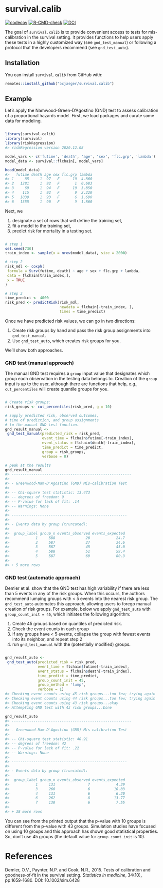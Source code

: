 
<!-- README.md is generated from README.Rmd. Please edit that file -->

# survival.calib

<!-- badges: start -->

[![codecov](https://codecov.io/gh/bcjaeger/survival.calib/branch/master/graph/badge.svg?token=V522BP9QGS)](https://codecov.io/gh/bcjaeger/survival.calib)
[![R-CMD-check](https://github.com/bcjaeger/survival.calib/workflows/R-CMD-check/badge.svg)](https://github.com/bcjaeger/survival.calib/actions)
[![DOI](https://zenodo.org/badge/379621580.svg)](https://zenodo.org/badge/latestdoi/379621580)
<!-- badges: end -->

The goal of `survival.calib` is to provide convenient access to tests
for mis-calibration in the survival setting. It provides functions to
help users apply these tests in a highly customized way (see
`gnd_test_manual`) or following a protocol that the developers recommend
(see `gnd_test_auto`).

## Installation

<!-- You can install the released version of survival.calib from [CRAN](https://CRAN.R-project.org) with: -->

<!-- ``` r -->

<!-- install.packages("survival.calib") -->

<!-- ``` -->

You can install `survival.calib` from GitHub with:

``` r
remotes::install_github("bcjaeger/survival.calib")
```

## Example

Let’s apply the Namwood-Green-D’Agostino (GND) test to assess
calibration of a proportional hazards model. First, we load packages and
curate some data for modeling.

``` r

library(survival.calib)
library(survival)
library(riskRegression)
#> riskRegression version 2020.12.08

model_vars <- c('futime', 'death', 'age', 'sex', 'flc.grp', 'lambda')
model_data <- survival::flchain[, model_vars]

head(model_data)
#>   futime death age sex flc.grp lambda
#> 1     85     1  97   F      10  4.860
#> 2   1281     1  92   F       1  0.683
#> 3     69     1  94   F      10  3.850
#> 4    115     1  92   F       9  2.220
#> 5   1039     1  93   F       6  1.690
#> 6   1355     1  90   F       9  1.860
```

Next, we

1.  designate a set of rows that will define the training set,
2.  fit a model to the training set,
3.  predict risk for mortality in a testing set.

<!-- end list -->

``` r

# step 1
set.seed(730)
train_index <- sample(x = nrow(model_data), size = 2000)

# step 2
risk_mdl <- coxph(
 formula = Surv(futime, death) ~ age + sex + flc.grp + lambda,
 data = flchain[train_index,],
 x = TRUE
)

# step 3
time_predict <- 4000
risk_pred <- predictRisk(risk_mdl,
                         newdata = flchain[-train_index, ],
                         times = time_predict)
```

Once we have predicted risk values, we can go in two directions:

1.  Create risk groups by hand and pass the risk group assignments into
    `gnd_test_manual`.
2.  Use `gnd_test_auto`, which creates risk groups for you.

We’ll show both approaches.

### GND test (manual approach)

The manual GND test requires a `group` input value that designates which
group each observation in the testing data belongs to. Creation of the
`group` input is up to the user, although there are functions that help,
e.g., `cut_percentiles` will create quantile groups for you.

``` r

# Create risk groups:
risk_groups <- cut_percentiles(risk_pred, g = 10)

# supply predicted risk, observed outcomes, 
# time of prediction, and group assignments
# to the manual GND test function.
gnd_result_manual <- 
 gnd_test_manual(predicted_risk = risk_pred,
                 event_time = flchain$futime[-train_index],
                 event_status = flchain$death[-train_index],
                 time_predict = time_predict,
                 group = risk_groups,
                 verbose = 0)

# peak at the results
gnd_result_manual
#> -------------------------------------------------------
#> 
#> - Greenwood-Nam-D'Agostino (GND) Mis-calibration Test
#> 
#> -- Chi-square test statistic: 13.473
#> -- degrees of freedom: 9
#> -- P-value for lack of fit: .14
#> -- Warnings: None
#> 
#> -----------------------------------------------------
#>  
#> - Events data by group (truncated):
#> 
#>  group_label group_n events_observed events_expected
#>            1     588              20            24.7
#>            2     587              27            34.6
#>            3     587              45            45.0
#>            4     588              51            59.4
#>            5     587              69            80.3
#> 
#> + 5 more rows
```

### GND test (automatic approach)

Demler et al. show that the GND test has high variability if there are
less than 5 events in any of the risk groups. When this occurs, the
authors recommend lumping groups with \< 5 events into the nearest risk
group. The `gnd_test_auto` automates this approach, allowing users to
forego manual creation of risk groups. For example, below we apply
`gnd_test_auto` with `group_count_init = 45`, which initiates the
following algorithm:

1.  Create 45 groups based on quantiles of predicted risk.
2.  Check the event counts in each group
3.  If any groups have \< 5 events, collapse the group with fewest
    events into its neighbor, and repeat step 2
4.  run `gnd_test_manual` with the (potentially modified) groups.

<!-- end list -->

``` r

gnd_result_auto <- 
 gnd_test_auto(predicted_risk = risk_pred,
               event_time = flchain$futime[-train_index],
               event_status = flchain$death[-train_index],
               time_predict = time_predict,
               group_count_init = 45,
               group_method = 'lump',
               verbose = 1)
#> Checking event counts using 45 risk groups...too few; trying again
#> Checking event counts using 44 risk groups...too few; trying again
#> Checking event counts using 43 risk groups...okay
#> Attempting GND test with 43 risk groups...Done

gnd_result_auto
#> -------------------------------------------------------
#> 
#> - Greenwood-Nam-D'Agostino (GND) Mis-calibration Test
#> 
#> -- Chi-square test statistic: 48.91
#> -- degrees of freedom: 42
#> -- P-value for lack of fit: .22
#> -- Warnings: None
#> 
#> -----------------------------------------------------
#>  
#> - Events data by group (truncated):
#> 
#>  group_label group_n events_observed events_expected
#>            1     131               7            4.39
#>            3     260               6           10.83
#>            4     131               6            6.20
#>            6     262               8           13.77
#>            7     130               6            7.55
#> 
#> + 38 more rows
```

You can see from the printed output that the p-value with 10 groups is
different from the p-value with 43 groups. Simulation studies have
focused on using 10 groups and this approach has shown good statistical
properties. So, don’t use 45 groups (the default value for
`group_count_init` is 10).

# References

Demler, O.V., Paynter, N.P. and Cook, N.R., 2015. Tests of calibration
and goodness‐of‐fit in the survival setting. *Statistics in medicine*,
34(10), pp.1659-1680. DOI: 10.1002/sim.6428
